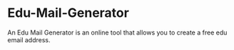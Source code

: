 # Edu-Mail-Generator
An Edu Mail Generator is an online tool that allows you to create a free edu email address. 
